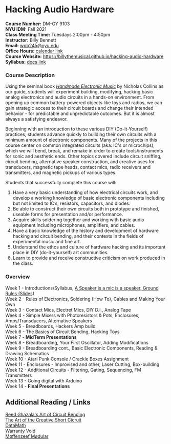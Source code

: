 # Hacking Audio Hardware

**Course Number:** DM-GY 9103  
**NYU IDM:** Fall 2021  
**Class Meeting Time:** Tuesdays 2:00pm - 4:50pm  
**Instructor:** Billy Bennett  
**Email:** wpb245@nyu.edu  
**Office Hours:** [calendar link](https://calendar.google.com/calendar/selfsched?sstoken=UU83Y25Jd3FfQnhjfGRlZmF1bHR8MTcyMDRkOTExMjgzY2QxOTVhYmFhZjM4MmRiMzg1MmM)  
**Course Website:** https://billythemusical.github.io/hacking-audio-hardware  
**Syllabus:** [docs link](https://docs.google.com/document/d/1rmMsHMCfXIE_s8nDgVjvcms0XinGn-VsMpUDeaeRRd0/edit?usp=sharing)

### Course Description
Using the seminal book [*Handmade Electronic Music*](https://bobcat.library.nyu.edu/permalink/f/141j2p5/nyu_aleph003835343) by Nicholas Collins as our guide, students will experiment building, modifying, hacking basic analog electronics and audio circuits in a hands-on environment.  From opening up common battery-powered objects like toys and radios, we can gain strategic access to their circuit boards and change their intended behavior - for predictable and unpredictable outcomes.  But it is almost always a satisfying endeavor.

Beginning with an introduction to these various DIY (Do-It-Yourself) practices, students advance quickly to building their own circuits with a minimum amount of electronic components. Many of the projects in this course center on common integrated circuits (aka: IC's or microchips), which we will bend, break, and remake in order to create tools/instruments for sonic and aesthetic ends.  Other topics covered include circuit sniffing, circuit bending, alternative speaker construction, and creative uses for transducers, magnetic tape heads, contact mics, radio receivers and transmitters, and magnetic pickups of various types.

Students that successfully complete this course will:
1. Have a very basic understanding of how electrical circuits work, and develop a working knowledge
of basic electronic components including but not limited to IC’s, resistors, capacitors, and diodes.
2. Be able to construct their own circuits both in prototype and finished, useable forms for
presentation and/or performance.
3. Acquire skills soldering together and working with basic audio equipment including microphones, amplifiers, and cables.
4. Have a basic knowledge of the history and development of hardware hacking and circuit bending,
and their contexts in the fields of experimental music and fine art.
5. Understand the ethos and culture of hardware hacking and its important place in DIY (do-it-yourself) art communities.
6. Learn to provide and receive constructive criticism on work produced in the class.

### Overview

Week 1 - Introductions/Syllabus, [A Speaker is a mic is a speaker, Ground Rules (Slides)](https://docs.google.com/presentation/d/1qheYEmGxHhcfj3TvRRTWEnvLvEMnhZB82_XswJIgf9U/edit?usp=sharing)  
Week 2 - Rules of Electronics, Soldering (How To), Cables and Making Your Own  
Week 3 - Contact Mics, Electret Mics, DIY D.I., Analog Tape  
Week 4 - Simple Mixers with Photoresistors & Pots, Enclosures, Amps/Transducers, Alternative Speakers  
Week 5 - Breadboards, Hackers Amp build  
Week 6 - The Basics of Circuit Bending, Hacking Toys  
Week 7 - **MidTerm Presentations**  
Week 8 - Breadboarding, Your First Oscillator, Adding Modifications  
Week 9 - Breadboarding cont., Basic Electronic Components, Reading & Drawing Schematics  
Week 10 - Atari Punk Console / Crackle Boxes Assignment  
Week 11 - Enclosures - Improvised and other, Laser Cutting, Box-building  
Week 12 - Additional Circuits - Filtering, Gating, Sequencing, FM Transmitters  
Week 13 - Going digital with Arduino  
Week 14 - **Final Presentations**  


## Additional Reading / Links

[Reed Ghazala's Art of Circuit Bending](http://www.anti-theory.com/soundart/circuitbend/)  
[The Art of the Creative Short Cicruit](http://www.anti-theory.com/texts/EM/index.html)  
[DataMath](http://www.datamath.org/Story/CircuitBending.htm)  
[Warranty Void](http://weltenschule.de/TableHooters/WarrantyVoidFAQ.htm)  
[Møffenzeef Mødular](https://www.moffenzeefmodular.com/)  
